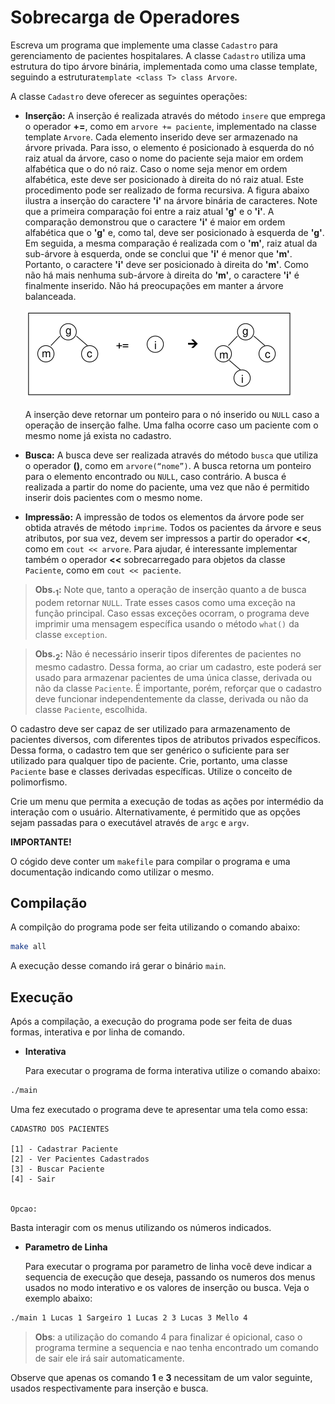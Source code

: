# Sobrecarga de Operadores

Escreva um programa que implemente uma classe `Cadastro` para gerenciamento de pacientes hospitalares. A classe `Cadastro` utiliza uma estrutura do tipo árvore binária, implementada como uma classe template, seguindo a estrutura`template <class T> class Arvore`.

 A classe `Cadastro` deve oferecer as seguintes operações:

- **Inserção:**  A inserção é realizada através do método `insere` que emprega o operador **+=**, como em `arvore += paciente`, implementado na classe
  template `Arvore`. Cada elemento inserido deve ser armazenado na árvore privada. Para isso, o elemento é posicionado à esquerda do nó raiz atual da árvore, caso o nome do paciente seja maior em ordem alfabética que o do nó raiz. Caso o nome seja menor em ordem alfabética, este deve ser posicionado à direita do nó raiz atual. Este procedimento pode ser realizado de forma recursiva. A figura abaixo ilustra a inserção do caractere **'i'** na árvore binária de caracteres. Note que a primeira comparação foi entre a raiz atual **'g'** e o **'i'**. A comparação demonstrou que o caractere **'i'** é maior em ordem alfabética que o **'g'** e, como tal, deve ser posicionado à esquerda de **'g'**. Em seguida, a mesma comparação é realizada com o **'m'**, raiz atual da sub-árvore à esquerda, onde se conclui que **'i'** é menor que **'m'**. Portanto, o caractere **'i'** deve ser posicionado à direita do **'m'**. Como não   há mais nenhuma sub-árvore à direita do **'m'**, o caractere **'i'** é finalmente inserido. Não há preocupações em manter a árvore balanceada.

  ![](./images/exemplo1.png)
  
  A inserção deve retornar um ponteiro para o nó inserido ou `NULL` caso a operação de inserção falhe. Uma falha ocorre caso um paciente com o mesmo nome já exista no cadastro.
  
  
  
- **Busca:** A busca deve ser realizada através do método `busca` que utiliza o operador **()**, como em `arvore(“nome”)`. A busca retorna um ponteiro para o elemento encontrado ou `NULL`, caso contrário. A busca é realizada a partir do nome do paciente, uma vez que não é permitido inserir dois pacientes com o mesmo nome.

  

- **Impressão:** A impressão de todos os elementos da árvore pode ser obtida através de método `imprime`. Todos os pacientes da árvore e seus atributos, por sua vez, devem ser impressos a partir do operador **<<**, como em `cout << arvore`. Para ajudar, é interessante implementar também o operador **<<** sobrecarregado para objetos da classe `Paciente`, como em `cout << paciente`.



> **Obs.<sub>1</sub>:** Note que, tanto a operação de inserção quanto a de busca podem retornar `NULL`. Trate esses casos como uma exceção na função principal. Caso essas exceções ocorram, o programa deve imprimir uma mensagem específica usando o método `what()` da classe `exception`.

> **Obs.<sub>2</sub>:** Não é necessário inserir tipos diferentes de pacientes no mesmo cadastro. Dessa forma, ao criar um cadastro, este poderá ser usado para armazenar pacientes de uma única classe, derivada ou não da classe `Paciente`. É importante, porém, reforçar que o cadastro deve funcionar independentemente da classe, derivada ou não da classe `Paciente`, escolhida.



O cadastro deve ser capaz de ser utilizado para armazenamento de pacientes diversos, com diferentes tipos de atributos privados específicos. Dessa forma, o cadastro tem que ser genérico o suficiente para ser utilizado para qualquer tipo de paciente. Crie, portanto, uma classe `Paciente` base e classes derivadas específicas. Utilize o conceito de polimorfismo.

Crie um menu que permita a execução de todas as ações por intermédio da interação com o usuário. Alternativamente, é permitido que as opções sejam passadas para o executável através de `argc` e `argv`.



**IMPORTANTE!** 

O cógido deve conter um `makefile` para compilar o programa e uma documentação indicando como utilizar o mesmo.





## Compilação

A compilção do programa pode ser feita utilizando o comando abaixo:

```bash
make all
```

A execução desse comando irá gerar o binário `main`.



## Execução

Após a compilação, a execução do programa pode ser feita de duas formas, interativa e por linha de comando. 

- **Interativa**

  Para executar o programa de forma interativa utilize o comando abaixo:

```bash
./main
```

  

Uma fez executado o programa deve te apresentar uma tela como essa:

```terminal
CADASTRO DOS PACIENTES

[1] - Cadastrar Paciente
[2] - Ver Pacientes Cadastrados
[3] - Buscar Paciente
[4] - Sair


Opcao: 
```

Basta interagir com os menus utilizando os números indicados.



- **Parametro de Linha**

  Para executar o programa por parametro de linha você deve indicar a sequencia de execução que deseja, passando os numeros dos menus usados no modo interativo e os valores de inserção ou busca. Veja o exemplo abaixo:

```bash
./main 1 Lucas 1 Sargeiro 1 Lucas 2 3 Lucas 3 Mello 4
```

  > **Obs**: a utilização do comando 4 para finalizar é opicional, caso o programa termine a sequencia e nao tenha encontrado um comando de sair ele irá sair automaticamente.

  Observe que apenas os comando **1** e **3** necessitam de um valor seguinte, usados respectivamente para inserção e busca.

